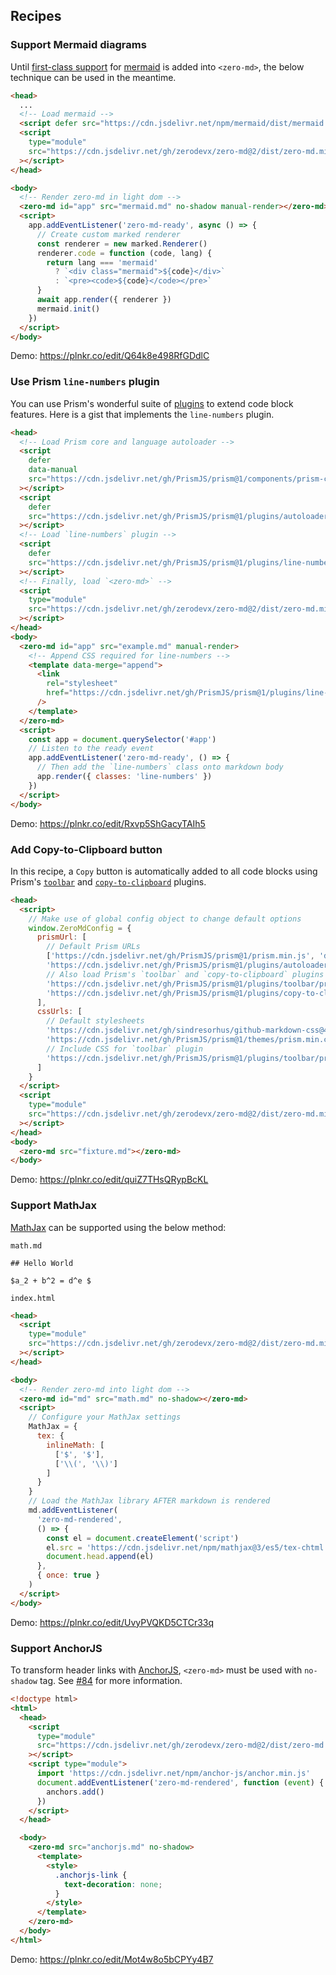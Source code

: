 ## Recipes

### Support Mermaid diagrams

Until [first-class support](https://github.com/zerodevx/zero-md/issues/65) for
[mermaid](https://github.com/mermaid-js/mermaid) is added into `<zero-md>`, the below technique can
be used in the meantime.

```html
<head>
  ...
  <!-- Load mermaid -->
  <script defer src="https://cdn.jsdelivr.net/npm/mermaid/dist/mermaid.min.js"></script>
  <script
    type="module"
    src="https://cdn.jsdelivr.net/gh/zerodevx/zero-md@2/dist/zero-md.min.js"
  ></script>
</head>

<body>
  <!-- Render zero-md in light dom -->
  <zero-md id="app" src="mermaid.md" no-shadow manual-render></zero-md>
  <script>
    app.addEventListener('zero-md-ready', async () => {
      // Create custom marked renderer
      const renderer = new marked.Renderer()
      renderer.code = function (code, lang) {
        return lang === 'mermaid'
          ? `<div class="mermaid">${code}</div>`
          : `<pre><code>${code}</code></pre>`
      }
      await app.render({ renderer })
      mermaid.init()
    })
  </script>
</body>
```

Demo: https://plnkr.co/edit/Q64k8e498RfGDdlC

### Use Prism `line-numbers` plugin

You can use Prism's wonderful suite of [plugins](https://prismjs.com/index.html#plugins) to extend
code block features. Here is a gist that implements the `line-numbers` plugin.

```html
<head>
  <!-- Load Prism core and language autoloader -->
  <script
    defer
    data-manual
    src="https://cdn.jsdelivr.net/gh/PrismJS/prism@1/components/prism-core.min.js"
  ></script>
  <script
    defer
    src="https://cdn.jsdelivr.net/gh/PrismJS/prism@1/plugins/autoloader/prism-autoloader.min.js"
  ></script>
  <!-- Load `line-numbers` plugin -->
  <script
    defer
    src="https://cdn.jsdelivr.net/gh/PrismJS/prism@1/plugins/line-numbers/prism-line-numbers.min.js"
  ></script>
  <!-- Finally, load `<zero-md>` -->
  <script
    type="module"
    src="https://cdn.jsdelivr.net/gh/zerodevx/zero-md@2/dist/zero-md.min.js"
  ></script>
</head>
<body>
  <zero-md id="app" src="example.md" manual-render>
    <!-- Append CSS required for line-numbers -->
    <template data-merge="append">
      <link
        rel="stylesheet"
        href="https://cdn.jsdelivr.net/gh/PrismJS/prism@1/plugins/line-numbers/prism-line-numbers.css"
      />
    </template>
  </zero-md>
  <script>
    const app = document.querySelector('#app')
    // Listen to the ready event
    app.addEventListener('zero-md-ready', () => {
      // Then add the `line-numbers` class onto markdown body
      app.render({ classes: 'line-numbers' })
    })
  </script>
</body>
```

Demo: https://plnkr.co/edit/Rxvp5ShGacyTAIh5

### Add Copy-to-Clipboard button

In this recipe, a `Copy` button is automatically added to all code blocks using Prism's
[`toolbar`](https://prismjs.com/plugins/toolbar/) and
[`copy-to-clipboard`](https://prismjs.com/plugins/copy-to-clipboard/) plugins.

```html
<head>
  <script>
    // Make use of global config object to change default options
    window.ZeroMdConfig = {
      prismUrl: [
        // Default Prism URLs
        ['https://cdn.jsdelivr.net/gh/PrismJS/prism@1/prism.min.js', 'data-manual'],
        'https://cdn.jsdelivr.net/gh/PrismJS/prism@1/plugins/autoloader/prism-autoloader.min.js',
        // Also load Prism's `toolbar` and `copy-to-clipboard` plugins
        'https://cdn.jsdelivr.net/gh/PrismJS/prism@1/plugins/toolbar/prism-toolbar.min.js',
        'https://cdn.jsdelivr.net/gh/PrismJS/prism@1/plugins/copy-to-clipboard/prism-copy-to-clipboard.min.js'
      ],
      cssUrls: [
        // Default stylesheets
        'https://cdn.jsdelivr.net/gh/sindresorhus/github-markdown-css@4/github-markdown.min.css',
        'https://cdn.jsdelivr.net/gh/PrismJS/prism@1/themes/prism.min.css',
        // Include CSS for `toolbar` plugin
        'https://cdn.jsdelivr.net/gh/PrismJS/prism@1/plugins/toolbar/prism-toolbar.min.css'
      ]
    }
  </script>
  <script
    type="module"
    src="https://cdn.jsdelivr.net/gh/zerodevx/zero-md@2/dist/zero-md.min.js"
  ></script>
</head>
<body>
  <zero-md src="fixture.md"></zero-md>
</body>
```

Demo: https://plnkr.co/edit/quiZ7THsQRypBcKL

### Support MathJax

[MathJax](https://github.com/mathjax/MathJax) can be supported using the below method:

`math.md`

```
## Hello World

$a_2 + b^2 = d^e $
```

`index.html`

```html
<head>
  <script
    type="module"
    src="https://cdn.jsdelivr.net/gh/zerodevx/zero-md@2/dist/zero-md.min.js"
  ></script>
</head>

<body>
  <!-- Render zero-md into light dom -->
  <zero-md id="md" src="math.md" no-shadow></zero-md>
  <script>
    // Configure your MathJax settings
    MathJax = {
      tex: {
        inlineMath: [
          ['$', '$'],
          ['\\(', '\\)']
        ]
      }
    }
    // Load the MathJax library AFTER markdown is rendered
    md.addEventListener(
      'zero-md-rendered',
      () => {
        const el = document.createElement('script')
        el.src = 'https://cdn.jsdelivr.net/npm/mathjax@3/es5/tex-chtml.js'
        document.head.append(el)
      },
      { once: true }
    )
  </script>
</body>
```

Demo: https://plnkr.co/edit/UvyPVQKD5CTCr33q

### Support AnchorJS

To transform header links with [AnchorJS](https://github.com/bryanbraun/anchorjs), `<zero-md>` must
be used with `no-shadow` tag. See [#84](https://github.com/zerodevx/zero-md/issues/84) for more
information.

```html
<!doctype html>
<html>
  <head>
    <script
      type="module"
      src="https://cdn.jsdelivr.net/gh/zerodevx/zero-md@2/dist/zero-md.min.js"
    ></script>
    <script type="module">
      import 'https://cdn.jsdelivr.net/npm/anchor-js/anchor.min.js'
      document.addEventListener('zero-md-rendered', function (event) {
        anchors.add()
      })
    </script>
  </head>

  <body>
    <zero-md src="anchorjs.md" no-shadow>
      <template>
        <style>
          .anchorjs-link {
            text-decoration: none;
          }
        </style>
      </template>
    </zero-md>
  </body>
</html>
```

Demo: <https://plnkr.co/edit/Mot4w8o5bCPYy4B7>
